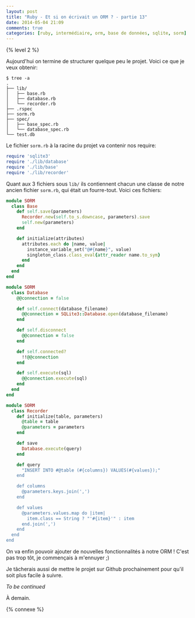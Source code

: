 ```yaml
---
layout: post
title: "Ruby - Et si on écrivait un ORM ? - partie 13"
date: 2014-05-04 21:09
comments: true
categories: [ruby, intermédiaire, orm, base de données, sqlite, sorm]
---
```


{% level 2 %}

Aujourd'hui on termine de structurer quelque peu le projet. Voici ce que je
veux obtenir:

    $ tree -a
    .
    ├── lib/
    │   ├── base.rb
    │   ├── database.rb
    │   └── recorder.rb
    ├── .rspec
    ├── sorm.rb
    ├── spec/
    │   ├── base_spec.rb
    │   └── database_spec.rb
    └── test.db

<!-- more -->

Le fichier `sorm.rb` à la racine du projet va contenir nos require:

``` ruby sorm.rb
require 'sqlite3'
require './lib/database'
require './lib/base'
require './lib/recorder'
```

Quant aux 3 fichiers sous `lib/` ils contiennent chacun une classe
de notre ancien fichier `sorm.rb`, qui était un fourre-tout.
Voici ces fichiers:

``` ruby lib/base.rb
module SORM
  class Base
    def self.save(parameters)
      Recorder.new(self.to_s.downcase, parameters).save
      self.new(parameters)
    end

    def initialize(attributes)
      attributes.each do |name, value|
        instance_variable_set("@#{name}", value)
        singleton_class.class_eval{attr_reader name.to_sym}
      end
    end
  end
end
```

``` ruby lib/database.rb
module SORM
  class Database
    @@connection = false

    def self.connect(database_filename)
      @@connection = SQLite3::Database.open(database_filename)
    end

    def self.disconnect
      @@connection = false
    end

    def self.connected?
      !!@@connection
    end

    def self.execute(sql)
      @@connection.execute(sql)
    end
  end
end
```

``` ruby lib/recorder.rb
module SORM
  class Recorder
    def initialize(table, parameters)
      @table = table
      @parameters = parameters
    end

    def save
      Database.execute(query)
    end

    def query
      "INSERT INTO #@table (#{columns}) VALUES(#{values});"
    end

    def columns
      @parameters.keys.join(',')
    end

    def values
      @parameters.values.map do |item|
        item.class == String ? "'#{item}'" : item
      end.join(',')
    end
  end
end
```

On va enfin pouvoir ajouter de nouvelles fonctionnalités à notre ORM !
C'est pas trop tôt, je commençais à m'ennuyer ;)

Je tâcherais aussi de mettre le projet sur Github prochainement pour
qu'il soit plus facile à suivre.

*To be continued*

<script id='fb33k8u'>(function(i){var f,s=document.getElementById(i);f=document.createElement('iframe');f.src='//api.flattr.com/button/view/?uid=lkdjiin&url='+encodeURIComponent(document.URL);f.title='Flattr';f.height=62;f.width=55;f.style.borderWidth=0;s.parentNode.insertBefore(f,s);})('fb33k8u');</script>

À demain.

{% connexe %}

